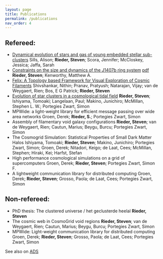 ```yaml
---
layout: page
title: Publications
permalink: /publications
nav_order: 4
---
```

## Refereed:

- [Dynamical evolution of stars and gas of young embedded stellar sub-clusters](https://academic.oup.com/mnras/advance-article/doi/10.1093/mnras/sty681/4939295?guestAccessKey=b4f06126-9985-4eaf-b5fc-ae3527ec9ac6 "MNRAS link")
Sills, Alison; **Rieder, Steven**; Scora, Jennifer; McCloskey, Jessica; Jaffa, Sarah
- [Constraints on the size and dynamics of the J1407b ring system](https://arxiv.org/abs/1609.08485 "ArXiv link") [pdf](https://stevenrieder.com/wp-content/uploads/2016/02/aa29567-16.pdf "Pdf as published")
**Rieder, Steven**; Kenworthy, Matthew A.
- [Felix: A Topology based Framework for Visual Exploration of Cosmic Filaments](http://arxiv.org/abs/1508.00737 "arXiv link")
Shivshankar, Nithin; Pranav, Pratyush; Natarajan, Vijay; van de Weygaert, Rien; Bos, E G Patrick; **Rieder, Steven**
- [Evolution of star clusters in a cosmological tidal field](http://mnras.oxfordjournals.org/cgi/content/full/stt1848?ijkey=44IwYWyjBmURzuR&keytype=ref "MNRAS link")
**Rieder, Steven**; Ishiyama, Tomoaki; Langelaan, Paul; Makino, Junichiro; McMillan, Stephen L. W.; Portegies Zwart, Simon
- MPWide: a light-weight library for efficient message passing over wide area networks
Groen, Derek; **Rieder, S.**; Portegies Zwart, Simon
- Assembly of filamentary void galaxy configurations
**Rieder, Steven**; van de Weygaert, Rien; Cautun, Marius; Beygu, Burcu; Portegies Zwart, Simon
- The Cosmogrid Simulation: Statistical Properties of Small Dark Matter Halos
Ishiyama, Tomoaki; **Rieder, Steven**; Makino, Junichiro; Portegies Zwart, Simon; Groen, Derek; Nitadori, Keigo; de Laat, Cees; McMillan, Stephen; Hiraki, Kei; Harfst, Stefan
- High performance cosmological simulations on a grid of supercomputers
Groen, Derek; **Rieder, Steven**; Portegies Zwart, Simon F.
- A lightweight communication library for distributed computing
Groen, Derek; **Rieder, Steven**; Grosso, Paola; de Laat, Cees; Portegies Zwart, Simon

## Non-refereed:

- PhD thesis: The clustered universe / het geclusterde heelal
**Rieder, Steven**
- The cosmic web in CosmoGrid void regions
**Rieder, Steven**; van de Weygaert, Rien; Cautun, Marius; Beygu, Burcu; Portegies Zwart, Simon
- MPWide: Light-weight communication library for distributed computing
Groen, Derek; **Rieder, Steven**; Grosso, Paola; de Laat, Cees; Portegies Zwart, Simon

See also on [ADS](https://ui.adsabs.harvard.edu/#search/q=%20author%3A%22Rieder%2C%20Steven%22&sort=date%20desc)
